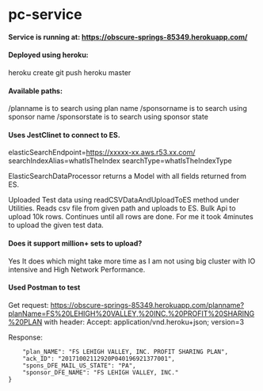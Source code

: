 # pc-service

#### Service is running at: https://obscure-springs-85349.herokuapp.com/

#### Deployed using heroku:
heroku create
git push heroku master

#### Available paths:
/planname is to search using plan name
/sponsorname is to search using sponsor name
/sponsorstate is to search using sponsor state

#### Uses JestClinet to connect to ES.

elasticSearchEndpoint=https://xxxxx-xx.aws.r53.xx.com/
searchIndexAlias=whatIsTheIndex
searchType=whatIsTheIndexType

ElasticSearchDataProcessor returns a Model with all fields returned from ES.

Uploaded Test data using readCSVDataAndUploadToES method under Utilities.
Reads csv file from given path and uploads to ES. 
Bulk Api to upload 10k rows. Continues until all rows are done.
For me it took 4minutes to upload the given test data.

#### Does it support million+ sets to upload?
Yes It does which might take more time as I am not using big cluster with IO intensive and High Network Performance.

#### Used Postman to test

Get request: https://obscure-springs-85349.herokuapp.com/planname?planName=FS%20LEHIGH%20VALLEY,%20INC.%20PROFIT%20SHARING%20PLAN
with header: Accept: application/vnd.heroku+json; version=3

Response:
```{
    "plan_NAME": "FS LEHIGH VALLEY, INC. PROFIT SHARING PLAN",
    "ack_ID": "20171002112920P040196921377001",
    "spons_DFE_MAIL_US_STATE": "PA",
    "sponsor_DFE_NAME": "FS LEHIGH VALLEY, INC."
}
